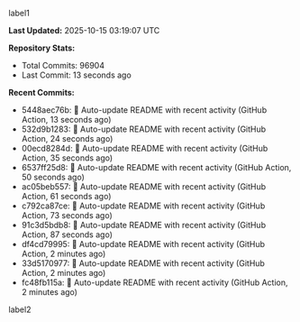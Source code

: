 
label1 
<!-- ACTIVITY_START -->
**Last Updated:** 2025-10-15 03:19:07 UTC

**Repository Stats:**
- Total Commits: 96904
- Last Commit: 13 seconds ago

**Recent Commits:**
- 5448aec76b: 🤖 Auto-update README with recent activity (GitHub Action, 13 seconds ago)
- 532d9b1283: 🤖 Auto-update README with recent activity (GitHub Action, 24 seconds ago)
- 00ecd8284d: 🤖 Auto-update README with recent activity (GitHub Action, 35 seconds ago)
- 6537ff25d8: 🤖 Auto-update README with recent activity (GitHub Action, 50 seconds ago)
- ac05beb557: 🤖 Auto-update README with recent activity (GitHub Action, 61 seconds ago)
- c792ca87ce: 🤖 Auto-update README with recent activity (GitHub Action, 73 seconds ago)
- 91c3d5bdb8: 🤖 Auto-update README with recent activity (GitHub Action, 87 seconds ago)
- df4cd79995: 🤖 Auto-update README with recent activity (GitHub Action, 2 minutes ago)
- 33d5170977: 🤖 Auto-update README with recent activity (GitHub Action, 2 minutes ago)
- fc48fb115a: 🤖 Auto-update README with recent activity (GitHub Action, 2 minutes ago)
<!-- ACTIVITY_END -->

label2
